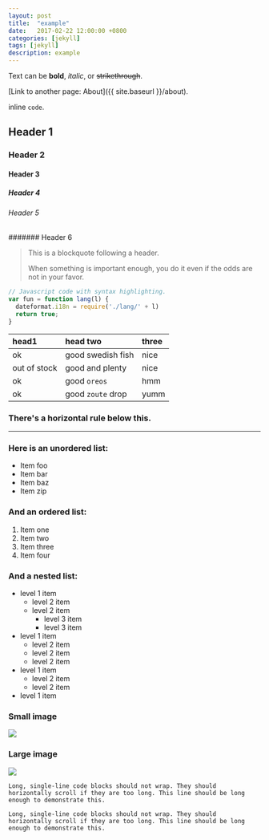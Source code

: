 ```yaml
---
layout: post
title:  "example"
date:   2017-02-22 12:00:00 +0800
categories: [jekyll]
tags: [jekyll]
description: example
---
```


Text can be **bold**, _italic_, or <del>strikethrough</del>.

[Link to another page: About]({{ site.baseurl }}/about).

inline `code`.

## Header 1

### Header 2

#### Header 3

##### Header 4

###### Header 5

####### Header 6

> This is a blockquote following a header.
>
> When something is important enough, you do it even if the odds are not in your favor.


~~~ js
// Javascript code with syntax highlighting.
var fun = function lang(l) {
  dateformat.i18n = require('./lang/' + l)
  return true;
}
~~~


| head1        | head two          | three |
|:-------------|:------------------|:------|
| ok           | good swedish fish | nice  |
| out of stock | good and plenty   | nice  |
| ok           | good `oreos`      | hmm   |
| ok           | good `zoute` drop | yumm  |


### There's a horizontal rule below this.

* * *

### Here is an unordered list:

*   Item foo
*   Item bar
*   Item baz
*   Item zip

### And an ordered list:

1.  Item one
1.  Item two
1.  Item three
1.  Item four

### And a nested list:

- level 1 item
  - level 2 item
  - level 2 item
    - level 3 item
    - level 3 item
- level 1 item
  - level 2 item
  - level 2 item
  - level 2 item
- level 1 item
  - level 2 item
  - level 2 item
- level 1 item

### Small image

![](https://assets-cdn.github.com/images/icons/emoji/octocat.png)

### Large image

![](https://guides.github.com/activities/hello-world/branching.png)


~~~
Long, single-line code blocks should not wrap. They should horizontally scroll if they are too long. This line should be long enough to demonstrate this.
~~~

```
Long, single-line code blocks should not wrap. They should horizontally scroll if they are too long. This line should be long enough to demonstrate this.
```
